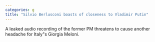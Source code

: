 ```yaml
---
categories: g
title: "Silvio Berlusconi boasts of closeness to Vladimir Putin"
---
```

A leaked audio recording of the former PM threatens to cause another headache for Italy"s Giorgia Meloni.